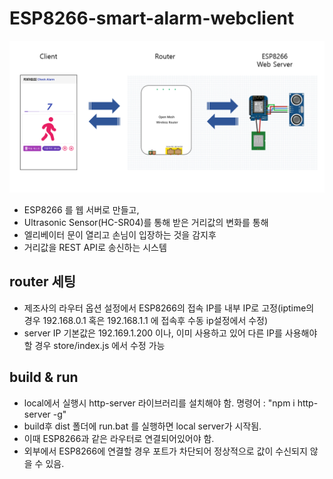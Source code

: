 # ESP8266-smart-alarm-webclient
![](https://github.com/siz0001/ESP8266-smart-alarm-webclient/blob/master/src/assets/schematics.png)
- ESP8266 를 웹 서버로 만들고, 
- Ultrasonic Sensor(HC-SR04)를 통해 받은 거리값의 변화를 통해 
- 엘리베이터 문이 열리고 손님이 입장하는 것을 감지후 
- 거리값을 REST API로 송신하는 시스템

## router 세팅
- 제조사의 라우터 옵션 설정에서 ESP8266의 접속 IP를 내부 IP로 고정(iptime의 경우 192.168.0.1 혹은 192.168.1.1 에 접속후 수동 ip설정에서 수정)
- server IP 기본값은 192.169.1.200 이나, 이미 사용하고 있어 다른 IP를 사용해야 할 경우  store/index.js 에서 수정 가능

## build & run
- local에서 실행시 http-server 라이브러리를 설치해야 함. 명령어 : "npm i http-server -g"
- build후 dist 폴더에 run.bat 를 실행하면 local server가 시작됨. 
- 이때 ESP8266과 같은 라우터로 연결되어있어야 함. 
- 외부에서 ESP8266에 연결할 경우 포트가 차단되어 정상적으로 값이 수신되지 않을 수 있음.


